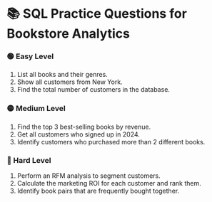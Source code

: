 # 📚 SQL Practice Questions for Bookstore Analytics

### 🟢 Easy Level
1. List all books and their genres.
2. Show all customers from New York.
3. Find the total number of customers in the database.

### 🟡 Medium Level
1. Find the top 3 best-selling books by revenue.
2. Get all customers who signed up in 2024.
3. Identify customers who purchased more than 2 different books.

### 🔴 Hard Level
1. Perform an RFM analysis to segment customers.
2. Calculate the marketing ROI for each customer and rank them.
3. Identify book pairs that are frequently bought together.
